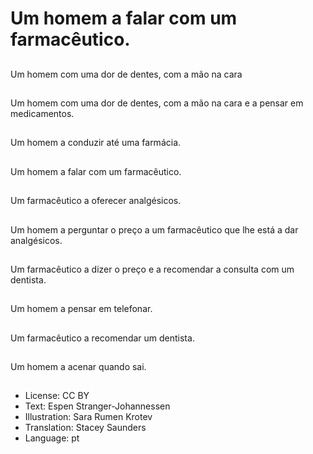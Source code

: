# Um homem a falar com um farmacêutico.

##
Um homem com uma dor de dentes, com a mão na cara

##
Um homem com uma dor de dentes, com a mão na cara e a pensar em medicamentos.

##
Um homem a conduzir até uma farmácia.

##
Um homem a falar com um farmacêutico.

##
Um farmacêutico a oferecer analgésicos.

##
Um homem a perguntar o preço a um farmacêutico que lhe está a dar analgésicos.

##
Um farmacêutico a dizer o preço e a recomendar a consulta com um dentista.

##
Um homem a pensar em telefonar.

##
Um farmacêutico a recomendar um dentista.

##
Um homem a acenar quando sai.

##
* License: CC BY
* Text: Espen Stranger-Johannessen
* Illustration: Sara Rumen Krotev
* Translation: Stacey Saunders
* Language: pt
